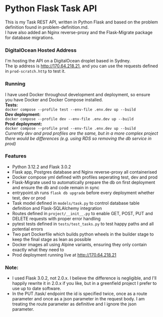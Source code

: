 # Python Flask Task API
This is my Task REST API, written in Python Flask and based on the problem definition found in problem-definition.md.  
I have also added an Nginx reverse-proxy and the Flask-Migrate package for database migrations.  

### DigitalOcean Hosted Address
I'm hosting the API on a DigitalOcean droplet based in Sydney.  
The ip address is http://170.64.218.21, and you can use the requests defined in `prod-scratch.http` to test it.  

### Running
I have used Docker throughout development and deployment, so ensure you have Docker and Docker Compose installed.  
**Tests:**  
`docker compose --profile test --env-file .env.dev up --build`  
**Dev deployment:**  
`docker compose --profile dev --env-file .env.dev up --build`  
**Prod deployment:**  
`docker compose --profile prod --env-file .env.dev up --build`   
*Currently dev and prod profiles are the same, but in a more complex project there would be differences (e.g. using RDS so removing the db service in prod)*

### Features
 - Python 3.12.2 and Flask 3.0.2
 - Flask app, Postgres database and Nginx reverse-proxy all containerised
 - Docker compose yml defined with profiles seperating test, dev and prod
 - Flask-Migrate used to automatically prepare the db on first deployment and ensure the db and code remain in sync
 - entrypoint.sh runs `flask db upgrade` before every deployment whether test, dev or prod
 - Task model defined in `models/task.py` to control database table definition and Flask-SQLAlchemy integration
 - Routes defined in `project/__init__.py` to enable GET, POST, PUT and DELETE requests with proper error handling
 - pytest tests defined in `tests/test_tasks.py` to test happy paths and all potential errors
 - Two part Dockerfile which builds python wheels in the builder stage to keep the final stage as lean as possible
 - Docker images all using Alpine variants, ensuring they only contain exactly what they need to
 - Prod deployment running live at http://170.64.218.21

### Note:
 - I used Flask 3.0.2, not 2.0.x. I believe the difference is negligible, and I'll happily rewrite it in 2.0.x if you like, but in a greenfield project I prefer to use up to date software.
 - In the PUT /task/<id> endpoint the id is specified twice, once as a route parameter and once as a json parameter in the request body. I am treating the route parameter as definitive and I ignore the json parameter.